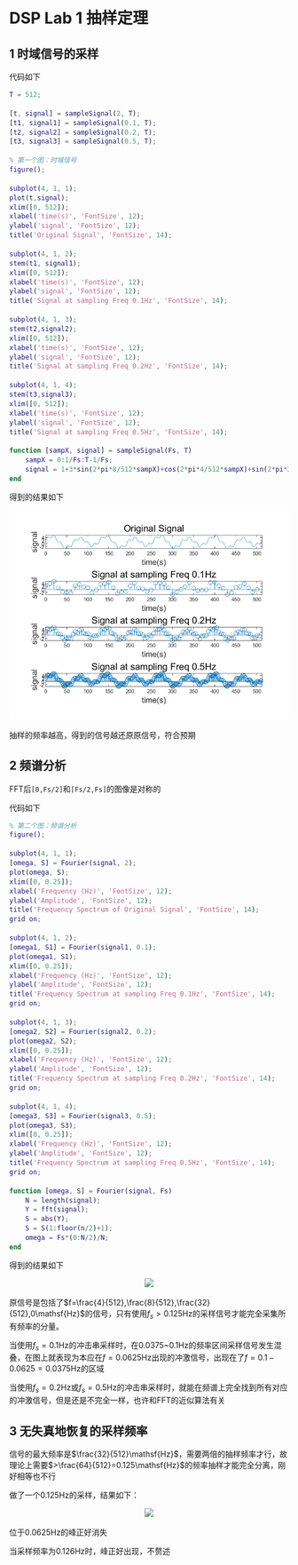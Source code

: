 # DSP Lab 1 抽样定理

## 1 时域信号的采样

代码如下

```matlab
T = 512;

[t, signal] = sampleSignal(2, T);
[t1, signal1] = sampleSignal(0.1, T);
[t2, signal2] = sampleSignal(0.2, T);
[t3, signal3] = sampleSignal(0.5, T);

% 第一个图：时域信号
figure();

subplot(4, 1, 1);
plot(t,signal);
xlim([0, 512]);
xlabel('time(s)', 'FontSize', 12);
ylabel('signal', 'FontSize', 12);
title('Original Signal', 'FontSize', 14);

subplot(4, 1, 2);
stem(t1, signal1);
xlim([0, 512]);
xlabel('time(s)', 'FontSize', 12);
ylabel('signal', 'FontSize', 12);
title('Signal at sampling Freq 0.1Hz', 'FontSize', 14);

subplot(4, 1, 3);
stem(t2,signal2);
xlim([0, 512]);
xlabel('time(s)', 'FontSize', 12);
ylabel('signal', 'FontSize', 12);
title('Signal at sampling Freq 0.2Hz', 'FontSize', 14);

subplot(4, 1, 4);
stem(t3,signal3);
xlim([0, 512]);
xlabel('time(s)', 'FontSize', 12);
ylabel('signal', 'FontSize', 12);
title('Signal at sampling Freq 0.5Hz', 'FontSize', 14);

function [sampX, signal] = sampleSignal(Fs, T)
    sampX = 0:1/Fs:T-1/Fs;
    signal = 1+3*sin(2*pi*8/512*sampX)+cos(2*pi*4/512*sampX)+sin(2*pi*32/512*sampX);
end
```

得到的结果如下

<center><img src="time domi.bmp"></center>

抽样的频率越高，得到的信号越还原原信号，符合预期



## 2 频谱分析

FFT后`[0,Fs/2]`和`[Fs/2,Fs]`的图像是对称的

代码如下

```matlab
% 第二个图：频谱分析
figure();

subplot(4, 1, 1);
[omega, S] = Fourier(signal, 2);
plot(omega, S);
xlim([0, 0.25]);
xlabel('Frequency (Hz)', 'FontSize', 12);
ylabel('Amplitude', 'FontSize', 12);
title('Frequency Spectrum of Original Signal', 'FontSize', 14);
grid on;

subplot(4, 1, 2);
[omega1, S1] = Fourier(signal1, 0.1);
plot(omega1, S1);
xlim([0, 0.25]);
xlabel('Frequency (Hz)', 'FontSize', 12);
ylabel('Amplitude', 'FontSize', 12);
title('Frequency Spectrum at sampling Freq 0.1Hz', 'FontSize', 14);
grid on;

subplot(4, 1, 3);
[omega2, S2] = Fourier(signal2, 0.2);
plot(omega2, S2);
xlim([0, 0.25]);
xlabel('Frequency (Hz)', 'FontSize', 12);
ylabel('Amplitude', 'FontSize', 12);
title('Frequency Spectrum at sampling Freq 0.2Hz', 'FontSize', 14);
grid on;

subplot(4, 1, 4);
[omega3, S3] = Fourier(signal3, 0.5);
plot(omega3, S3);
xlim([0, 0.25]);
xlabel('Frequency (Hz)', 'FontSize', 12);
ylabel('Amplitude', 'FontSize', 12);
title('Frequency Spectrum at sampling Freq 0.5Hz', 'FontSize', 14);
grid on;

function [omega, S] = Fourier(signal, Fs)
    N = length(signal);
    Y = fft(signal);
    S = abs(Y);
    S = S(1:floor(n/2)+1);
    omega = Fs*(0:N/2)/N;	
end
```

得到的结果如下

<center><img src="freq domi.bmp"></center>

原信号是包括了$f=\frac{4}{512},\frac{8}{512},\frac{32}{512},0\mathsf{Hz}$的信号，只有使用$f_s>0.125\mathsf{Hz}$的采样信号才能完全采集所有频率的分量。

当使用$f_s=0.1\mathsf{Hz}$的冲击串采样时，在0.0375~0.1Hz的频率区间采样信号发生混叠，在图上就表现为本应在$f=0.0625\mathsf{Hz}$出现的冲激信号，出现在了$f=0.1-0.0625=0.0375\mathsf{Hz}$的区域

当使用$f_s=0.2\mathsf{Hz}$或$f_s=0.5\mathsf{Hz}$的冲击串采样时，就能在频谱上完全找到所有对应的冲激信号，但是还是不完全一样，也许和FFT的近似算法有关





## 3 无失真地恢复的采样频率

信号的最大频率是$\frac{32}{512}\mathsf{Hz}$，需要两倍的抽样频率才行，故理论上需要$>\frac{64}{512}=0.125\mathsf{Hz}$的频率抽样才能完全分离，刚好相等也不行

做了一个0.125Hz的采样，结果如下：

<center><img src="1.bmp"></center>

位于0.0625Hz的峰正好消失

当采样频率为0.126Hz时，峰正好出现，不赘述